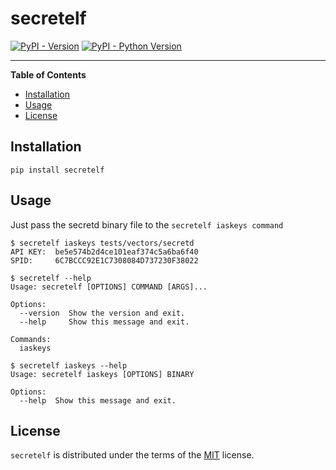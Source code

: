 # secretelf

[![PyPI - Version](https://img.shields.io/pypi/v/secretelf.svg)](https://pypi.org/project/secretelf)
[![PyPI - Python Version](https://img.shields.io/pypi/pyversions/secretelf.svg)](https://pypi.org/project/secretelf)

-----

**Table of Contents**

- [Installation](#installation)
- [Usage](#usage)
- [License](#license)

## Installation

```console
pip install secretelf
```

## Usage
Just pass the secretd binary file to the `secretelf iaskeys command`

```console
$ secretelf iaskeys tests/vectors/secretd
API KEY:  be5e574b2d4ce101eaf374c5a6ba6f40
SPID:     6C7BCCC92E1C7308084D737230F38022
```

```console
$ secretelf --help
Usage: secretelf [OPTIONS] COMMAND [ARGS]...

Options:
  --version  Show the version and exit.
  --help     Show this message and exit.

Commands:
  iaskeys
```

```console
$ secretelf iaskeys --help
Usage: secretelf iaskeys [OPTIONS] BINARY

Options:
  --help  Show this message and exit.
```

## License

`secretelf` is distributed under the terms of the [MIT](https://spdx.org/licenses/MIT.html) license.
